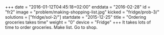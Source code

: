 +++
date = "2016-01-12T04:45:18+02:00"
enddata = "2016-02-28"
id = "fr2"
image = "problem/making-shopping-list.jpg"
kicked = "fridge/prob-3/"
solutions = ["fridge/sol-2/"]
startdate = "2015-12-25"
title = "Ordering groceries takes time"
weight = "0"
device = "Fridge"
+++
It takes lots of time to order groceries. Make list. Go to shop.
